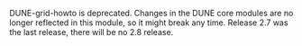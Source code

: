 DUNE-grid-howto is deprecated. Changes in the DUNE core modules are
no longer reflected in this module, so it might break any time.
Release 2.7 was the last release, there will be no 2.8 release.
